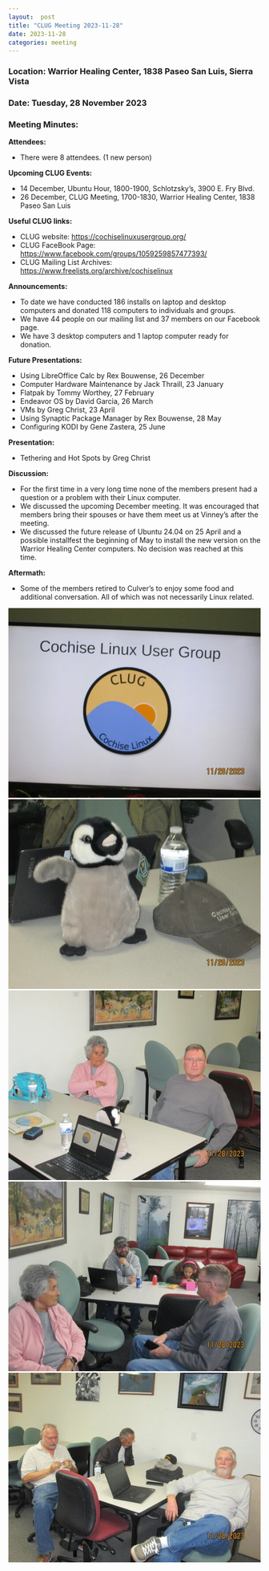 ```yaml
---
layout:  post
title: "CLUG Meeting 2023-11-28"
date: 2023-11-28
categories: meeting
---
```


### Location: Warrior Healing Center, 1838 Paseo San Luis, Sierra Vista

### Date: Tuesday, 28 November 2023
### Meeting Minutes:

**Attendees:** 
 * There were 8 attendees.  (1 new person)  

**Upcoming CLUG Events:**
 * 14 December, Ubuntu Hour, 1800-1900, Schlotzsky’s, 3900 E. Fry Blvd.
 * 26 December, CLUG Meeting, 1700-1830, Warrior Healing Center, 1838 Paseo San Luis

**Useful CLUG links:**
 * CLUG website:  https://cochiselinuxusergroup.org/
 * CLUG FaceBook Page:  https://www.facebook.com/groups/1059259857477393/
 * CLUG Mailing List Archives:  https://www.freelists.org/archive/cochiselinux

**Announcements:**
 * To date we have conducted 186 installs on laptop and desktop computers and donated 118 computers to individuals and groups.
 * We have 44 people on our mailing list and 37 members on our Facebook page.
 * We have 3 desktop computers and 1 laptop computer ready for donation.

**Future Presentations:**
 * Using LibreOffice Calc by Rex Bouwense, 26 December
 * Computer Hardware Maintenance by Jack Thraill, 23 January
 * Flatpak by Tommy Worthey, 27 February
 * Endeavor OS by David Garcia, 26 March
 * VMs by Greg Christ, 23 April
 * Using Synaptic Package Manager by Rex Bouwense, 28 May
 * Configuring KODI by Gene Zastera, 25 June

**Presentation:**
 * Tethering and Hot Spots by Greg Christ

**Discussion:**
 * For the first time in a very long time none of the members present had a question or a problem with their Linux computer.
 * We discussed the upcoming December meeting.  It was encouraged that members bring their spouses or have them meet us at Vinney’s after the meeting.
 * We discussed the future release of Ubuntu 24.04 on 25 April and a possible installfest the beginning of May to install the new version on the Warrior Healing Center computers.  No decision was reached at this time.

**Aftermath:**
 * Some of the members retired to Culver’s to enjoy some food and additional conversation. All of which was not necessarily Linux related.

![alt text](https://raw.githubusercontent.com/CochiseLinuxUsersGroup/CochiseLinuxUsersGroup.github.io/master/images2/rsz_clug_meeting_2023-11-28_1.jpg)
![alt text](https://raw.githubusercontent.com/CochiseLinuxUsersGroup/CochiseLinuxUsersGroup.github.io/master/images2/rsz_clug_meeting_2023-11-28_2.jpg)
![alt text](https://raw.githubusercontent.com/CochiseLinuxUsersGroup/CochiseLinuxUsersGroup.github.io/master/images2/rsz_clug_meeting_2023-11-28_3.jpg)
![alt text](https://raw.githubusercontent.com/CochiseLinuxUsersGroup/CochiseLinuxUsersGroup.github.io/master/images2/rsz_clug_meeting_2023-11-28_4.jpg)
![alt text](https://raw.githubusercontent.com/CochiseLinuxUsersGroup/CochiseLinuxUsersGroup.github.io/master/images2/rsz_clug_meeting_2023-11-28_5.jpg)
